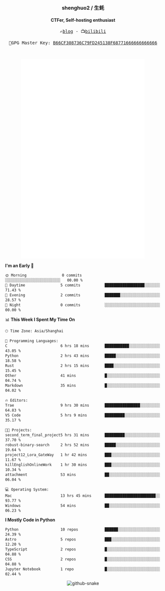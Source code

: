 <h3 align="center"> shenghuo2 / 生蚝 </h3>
<h4 align="center" >CTFer, Self-hosting enthusiast</h3>


<p align="center">
  <samp>
    ✍️<a href="https://blog.shenghuo2.top/">blog</a> -
    📺<a href="https://space.bilibili.com/85894935">bilibili</a>
  </samp>
</p>
<p align="center">
  <samp>
     🔐GPG Master Key: <a align="center" href="https://github.com/shenghuo2.gpg">B66CF308736C79FD245138F68771666666666666</a>
  </samp>
</p>
<br>
<p align="center">
  <a href="https://github.com/shenghuo2">
    <img width="400" align="top" src="https://github.com/shenghuo2/shenghuo2/blob/main/metrics.left.svg" />
  </a>
  <a href="https://github.com/shenghuo2">
    <img width="400" align="top" src="https://github.com/shenghuo2/shenghuo2/blob/main/metrics.right.svg" />
  </a>
</p>


<!--START_SECTION:waka-->
**I'm an Early 🐤** 

```text
🌞 Morning                0 commits           ░░░░░░░░░░░░░░░░░░░░░░░░░   00.00 % 
🌆 Daytime                5 commits           ██████████████████░░░░░░░   71.43 % 
🌃 Evening                2 commits           ███████░░░░░░░░░░░░░░░░░░   28.57 % 
🌙 Night                  0 commits           ░░░░░░░░░░░░░░░░░░░░░░░░░   00.00 % 
```


📊 **This Week I Spent My Time On** 

```text
🕑︎ Time Zone: Asia/Shanghai

💬 Programming Languages: 
C                        6 hrs 18 mins       ███████████░░░░░░░░░░░░░░   43.05 % 
Python                   2 hrs 43 mins       █████░░░░░░░░░░░░░░░░░░░░   18.58 % 
Rust                     2 hrs 15 mins       ████░░░░░░░░░░░░░░░░░░░░░   15.45 % 
Other                    41 mins             █░░░░░░░░░░░░░░░░░░░░░░░░   04.74 % 
Markdown                 35 mins             █░░░░░░░░░░░░░░░░░░░░░░░░   04.02 % 

🔥 Editors: 
Trae                     9 hrs 30 mins       ████████████████░░░░░░░░░   64.83 % 
VS Code                  5 hrs 9 mins        █████████░░░░░░░░░░░░░░░░   35.17 % 

🐱‍💻 Projects: 
second_term_final_project5 hrs 31 mins       █████████░░░░░░░░░░░░░░░░   37.70 % 
robust-binary-search     2 hrs 52 mins       █████░░░░░░░░░░░░░░░░░░░░   19.64 % 
project12_Lora_GateWay   1 hr 42 mins        ███░░░░░░░░░░░░░░░░░░░░░░   11.67 % 
killEnglishOnlineWork    1 hr 30 mins        ███░░░░░░░░░░░░░░░░░░░░░░   10.34 % 
attachment               53 mins             ██░░░░░░░░░░░░░░░░░░░░░░░   06.04 % 

💻 Operating System: 
Mac                      13 hrs 45 mins      ███████████████████████░░   93.77 % 
Windows                  54 mins             ██░░░░░░░░░░░░░░░░░░░░░░░   06.23 % 
```

**I Mostly Code in Python** 

```text
Python                   10 repos            ██████░░░░░░░░░░░░░░░░░░░   24.39 % 
Astro                    5 repos             ███░░░░░░░░░░░░░░░░░░░░░░   12.20 % 
TypeScript               2 repos             █░░░░░░░░░░░░░░░░░░░░░░░░   04.88 % 
CSS                      2 repos             █░░░░░░░░░░░░░░░░░░░░░░░░   04.88 % 
Jupyter Notebook         1 repo              █░░░░░░░░░░░░░░░░░░░░░░░░   02.44 % 
```




<!--END_SECTION:waka-->


<div align="center">
  <picture>
    <source media="(prefers-color-scheme: dark)" srcset="https://gist.githubusercontent.com/shenghuo2/bfce20b14ab0484cef03bae6e60e0b3a/raw/github-snake-dark.svg" />
    <source media="(prefers-color-scheme: light)" srcset="https://gist.githubusercontent.com/shenghuo2/bfce20b14ab0484cef03bae6e60e0b3a/raw/github-snake.svg" />
    <img alt="github-snake" src="https://gist.githubusercontent.com/shenghuo2/bfce20b14ab0484cef03bae6e60e0b3a/raw/github-snake.svg" />
  </picture>
</div>

<!--
**shenghuo2/shenghuo2** is a ✨ _special_ ✨ repository because its `README.md` (this file) appears on your GitHub profile.

Here are some ideas to get you started:

- 🔭 I’m currently working on ...
- 🌱 I’m currently learning ...
- 👯 I’m looking to collaborate on ...
- 🤔 I’m looking for help with ...
- 💬 Ask me about ...
- 📫 How to reach me: ...
- 😄 Pronouns: ...
- ⚡ Fun fact: ...
-->

